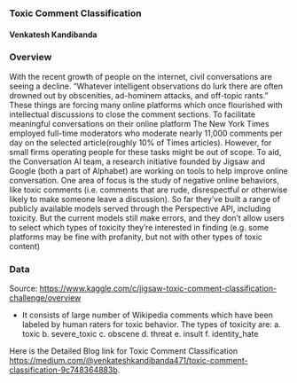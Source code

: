 ###                                                           Toxic Comment Classification

#### Venkatesh Kandibanda 

### Overview
  
  With the recent growth of people on the internet, civil conversations are seeing a decline. “Whatever intelligent observations do lurk there are often drowned out by obscenities, ad-hominem attacks, and off-topic rants.” These things are forcing many online platforms which once flourished with intellectual discussions to close the comment sections. To facilitate meaningful conversations on their online platform The New York Times employed full-time moderators who moderate nearly 11,000 comments per day on the selected article(roughly 10% of Times articles). However, for small firms operating people for these tasks might be out of scope. To aid, the Conversation AI team, a research initiative founded by Jigsaw and Google (both a part of Alphabet) are working on tools to help improve online conversation. One area of focus is the study of negative online behaviors, like toxic comments (i.e. comments that are rude, disrespectful or otherwise likely to make someone leave a discussion). So far they’ve built a range of publicly available models served through the Perspective API, including toxicity. But the current models still make errors, and they don’t allow users to select which types of toxicity they’re interested in finding (e.g. some platforms may be fine with profanity, but not with other types of toxic content)
  
### Data

Source: https://www.kaggle.com/c/jigsaw-toxic-comment-classification-challenge/overview 

- It consists of large number of Wikipedia comments which have been labeled by human raters for toxic behavior. The types of toxicity are: a. toxic b. severe_toxic c. obscene d. threat e. insult f. identity_hate

Here is the Detailed Blog link for Toxic Comment Classification https://medium.com/@venkateshkandibanda471/toxic-comment-classification-9c748364883b.
